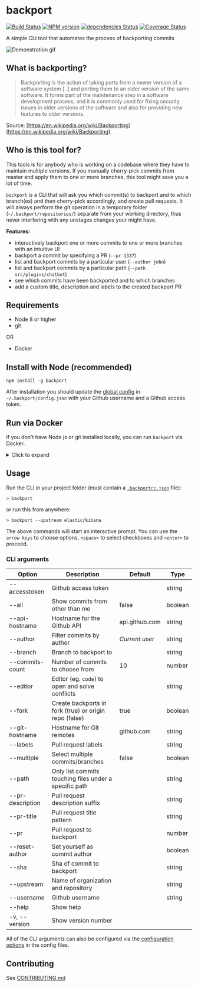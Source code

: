 # backport

[![Build Status](https://travis-ci.org/sqren/backport.svg?branch=master)](https://travis-ci.org/sqren/backport)
[![NPM version](https://img.shields.io/npm/v/backport.svg)](https://www.npmjs.com/package/backport)
[![dependencies Status](https://david-dm.org/sqren/backport/status.svg)](https://david-dm.org/sqren/backport)
[![Coverage Status](https://coveralls.io/repos/github/sqren/backport/badge.svg?branch=master)](https://coveralls.io/github/sqren/backport?branch=master)

A simple CLI tool that automates the process of backporting commits

![Demonstration gif](https://i.makeagif.com/media/10-05-2017/kEJLqe.gif)

## What is backporting?

> Backporting is the action of taking parts from a newer version of a software system [..] and porting them to an older version of the same software. It forms part of the maintenance step in a software development process, and it is commonly used for fixing security issues in older versions of the software and also for providing new features to older versions.

Source: [https://en.wikipedia.org/wiki/Backporting](https://en.wikipedia.org/wiki/Backporting)

## Who is this tool for?

This tools is for anybody who is working on a codebase where they have to maintain multiple versions. If you manually cherry-pick commits from master and apply them to one or more branches, this tool might save you a lot of time.

`backport` is a CLI that will ask you which commit(s) to backport and to which branch(es) and then cherry-pick accordingly, and create pull requests. It will always perform the git operation in a temporary folder (`~/.backport/repositories/`) separate from your working directory, thus never interfering with any unstages changes your might have.

**Features:**
 - interactively backport one or more commits to one or more branches with an intuitive UI
 - backport a commit by specifying a PR (`--pr 1337`)
 - list and backport commits by a particular user (`--author john`)
 - list and backport commits by a particular path (`--path src/plugins/chatbot`) 
 - see which commits have been backported and to which branches
 - add a custom title, description and labels to the created backport PR

## Requirements

- Node 8 or higher
- git

OR

- Docker

## Install with Node (recommended)

```
npm install -g backport
```

After installation you should update the [global config](https://github.com/sqren/backport/blob/master/docs/configuration.md#global-config-backportconfigjson) in `~/.backport/config.json` with your Github username and a Github access token.

## Run via Docker

If you don't have Node.js or git installed locally, you can run `backport` via Docker.

<details>
  <summary>Click to expand</summary>
The easiest way is to add the following snippet to your bash profile:

```sh
backport() {
    BACKPORT_CONFIG_DIR=~/.backport
    GIT_CONFIG_FILE=~/.gitconfig

    docker run -it --rm -v $(pwd):/app:ro -v $BACKPORT_CONFIG_DIR:/root/.backport -v $GIT_CONFIG_FILE:/etc/gitconfig sqren/backport "$@"
}
```

Where:

- `BACKPORT_CONFIG_DIR`: This can be ANY empty folder on your local machine. Upon running the docker container for the first time, a [`config.json`](https://github.com/sqren/backport/blob/master/docs/configuration.md#global-config-backportconfigjson) will be created automatically. This must be filled out with `username` and `accessToken` or these must be passed as CLI arguments: `backport --username <username> --accessToken <accessToken>`
- `GIT_CONFIG_FILE`: Must point to a local [`.gitconfig`](https://gist.github.com/sqren/618ab2f77ffb8b5388d675fe705ed6da) file that contains the user's name and email.

You can now use `backport` as if it was installed on the host machine.

</details>

## Usage

Run the CLI in your project folder (must contain a [`.backportrc.json`](https://github.com/sqren/backport/blob/master/docs/configuration.md#project-config-backportrcjson) file):

```
> backport
```

or run this from anywhere:

```
> backport --upstream elastic/kibana
```

The above commands will start an interactive prompt. You can use the `arrow keys` to choose options, `<space>` to select checkboxes and `<enter>` to proceed.

### CLI arguments

| Option           | Description                                            | Default        | Type    |
| ---------------- | ------------------------------------------------------ | -------------- | ------- |
| --accesstoken    | Github access token                                    |                | string  |
| --all            | Show commits from other than me                        | false          | boolean |
| --api-hostname   | Hostname for the Github API                            | api.github.com | string  |
| --author         | Filter commits by author                               | _Current user_ | string  |
| --branch         | Branch to backport to                                  |                | string  |
| --commits-count  | Number of commits to choose from                       | 10             | number  |
| --editor         | Editor (eg. `code`) to open and solve conflicts        |                | string  |
| --fork           | Create backports in fork (true) or origin repo (false) | true           | boolean |
| --git-hostname   | Hostname for Git remotes                               | github.com     | string  |
| --labels         | Pull request labels                                    |                | string  |
| --multiple       | Select multiple commits/branches                       | false          | boolean |
| --path           | Only list commits touching files under a specific path |                | string  |
| --pr-description | Pull request description suffix                        |                | string  |
| --pr-title       | Pull request title pattern                             |                | string  |
| --pr             | Pull request to backport                               |                | number  |
| --reset-author   | Set yourself as commit author                          |                | boolean |
| --sha            | Sha of commit to backport                              |                | string  |
| --upstream       | Name of organization and repository                    |                | string  |
| --username       | Github username                                        |                | string  |
| --help           | Show help                                              |                |         |
| -v, --version    | Show version number                                    |                |         |

All of the CLI arguments can also be configured via the [configuration options](https://github.com/sqren/backport/blob/master/docs/configuration.md) in the config files.

## Contributing

See [CONTRIBUTING.md](https://github.com/sqren/backport/blob/master/CONTRIBUTING.md)

